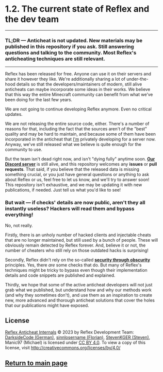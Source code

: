 # 1.2. The current state of Reflex and the dev team

---
### TL;DR — Anticheat is not updated. New materials may be published in this repository if you ask. Still answering questions and talking to the community. Most Reflex's anticheating techniques are still relevant.
---

Reflex has been released for free. Anyone can use it on their servers and share it however they like. We're additionally sharing a lot of under-the-hood details so that the developers/maintainers of modern, still alive anticheats can maybe incorporate some ideas in their works. We believe that this way the entire Minecraft community can benefit from what we've been doing for the last few years.

We are not going to continue developing Reflex anymore. Even no critical updates. 

We are not releasing the entire source code, either. There's a number of reasons for that, including the fact that the sources aren't of the "best" quality and may be hard to maintain, and because some of them have been incorporated in the anticheat that [I'm][dev-german] privately developing for a server now. Anyway, we've still released what we believe is quite enough for the community to use.

But the team isn't dead right now, and isn't "dying fully" anytime soon. **[Our Discord server][discord]** is still alive, and this repository welcomes any **issues** or **pull requests**. That said, if you believe that the released data is missing something crucial, or you just have general questions or anything to ask about Reflex or us, feel free to let us know, and we'll try to answer soon! This repository isn't exhaustive, and we may be updating it with new publications, if needed. Just tell us what you'd like to see!




### But wait — if checks' details are now public, aren't they all instantly useless? Hackers will read them and bypass everything!

No, not really.

Firstly, there is an unholy number of hacked clients and injectable cheats that are no longer maintained, but still used by a bunch of people. These will obviously remain detected by Reflex forever. And, believe it or not, the number of cheaters who still rely on those outdated hacks is surprising!

Secondly, Reflex didn't rely on the so-called **[security through obscurity][security-through-obscurity]** principles. Yes, there *are* some checks that do. But many of Reflex's techniques might be tricky to bypass even though their implementation details and code snippets are published and explained.

Thirdly, we hope that some of the active anticheat developers will not just grab what we published, but understand how and why our methods work (and why they sometimes don't), and use them as an inspiration to create new, more advanced and thorough anticheat solutions that cover the holes that our publications might have exposed.









## License

[Reflex Anticheat Internals][reflex-anticheat-internals] © 2023 by Reflex Development Team: [DarksideCode (German)][dev-german], [sinnlosername (Florian)][dev-florian], [StevenKGER (Steven)][dev-steven], Manic97 (Michael) is licensed under [CC BY 4.0][license]. To view a copy of this license, visit http://creativecommons.org/licenses/by/4.0/

[license]: http://creativecommons.org/licenses/by/4.0

[reflex-anticheat-internals]: https://github.com/MeGysssTaa/reflex-anticheat-internals

[dev-german]: https://github.com/MeGysssTaa

[dev-florian]: https://github.com/sinnlosername

[dev-steven]: https://github.com/StevenKGER

## [Return to main page][reflex-anticheat-internals]





[discord]: https://go.reflex.rip/discord

[security-through-obscurity]: https://en.wikipedia.org/wiki/Security_through_obscurity



